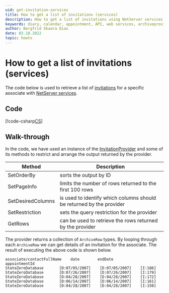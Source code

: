 ```yaml
---
uid: get-invitation-services
title: How to get a list of invitations (services)
description: How to get a list of invitations using NetServer services
keywords: diary, calendar, appointment, API, web services, archiveprovider
author: Bergfrid Skaara Dias
date: 03.18.2022
topic: howto
---
```


# How to get a list of invitations (services)

The code below is used to retrieve a list of [invitations][1] for a specific associate with [NetServer services][2].

## Code

[!code-csharp[CS](includes/get-invitations-services.cs)]

## Walk-through

In the code, we have used an instance of the [InvitationProvider][3] and some of its methods to restrict and arrange the output returned by the provider.

| Method | Description |
|---|---|
| SetOrderBy | sorts the output by ID |
| SetPageInfo | limits the number of rows returned to the first 100 rows |
| SetDesiredColumns | is used to identify which columns should be returned by the provider |
| SetRestriction | sets the query restriction for the provider |
| GetRows | can be used to retrieve the rows returned by the provider |

The provider returns a collection of `ArchiveRow` types. By looping through each `ArchiveRow` we can get details of an invitation for the associate. The result of executing the above code is shown below.

```text
associate/contactFullName    date        endDate           appointmentId
StateZeroDatabase       [D:07/05/2007]    [D:07/05/2007]    [I:186]
StateZeroDatabase       [D:07/26/2007]    [D:07/26/2007]    [I:179]
StateZeroDatabase       [D:04/28/2007]    [D:04/28/2007]    [I:172]
StateZeroDatabase       [D:06/14/2007]    [D:06/14/2007]    [I:161]
StateZeroDatabase       [D:04/28/2007]    [D:04/28/2007]    [I:150]
```

<!-- Referenced links -->
[1]: ../../../../diary/learn/invitation/index.md
[2]: ../../index.md
[3]: ../../../archive-providers/reference/invitation.md
